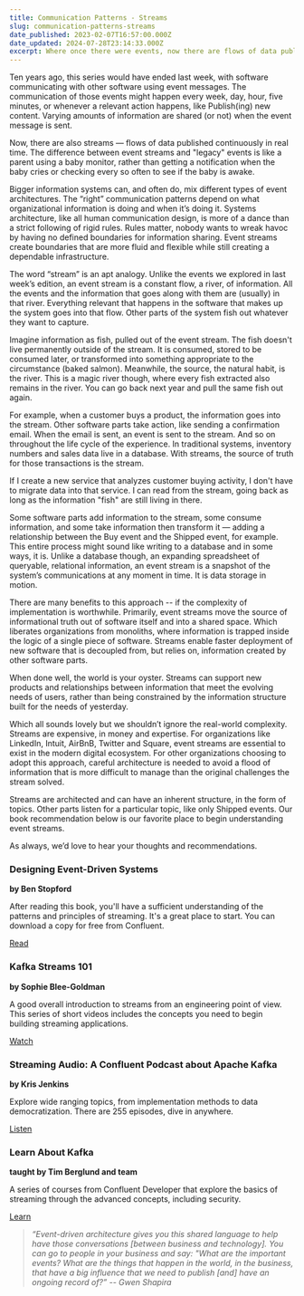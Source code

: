 ```yaml
---
title: Communication Patterns - Streams
slug: communication-patterns-streams
date_published: 2023-02-07T16:57:00.000Z
date_updated: 2024-07-28T23:14:33.000Z
excerpt: Where once there were events, now there are flows of data published continuously.
---
```


Ten years ago, this series would have ended last week, with software communicating with other software using event messages. The communication of those events might happen every week, day, hour, five minutes, or whenever a relevant action happens, like Publish(ing) new content. Varying amounts of information are shared (or not) when the event message is sent.

Now, there are also streams — flows of data published continuously in real time. The difference between event streams and "legacy" events is like a parent using a baby monitor, rather than getting a notification when the baby cries or checking every so often to see if the baby is awake.

Bigger information systems can, and often do, mix different types of event architectures. The “right” communication patterns depend on what organizational information is doing and when it’s doing it. Systems architecture, like all human communication design, is more of a dance than a strict following of rigid rules. Rules matter, nobody wants to wreak havoc by having no defined boundaries for information sharing. Event streams create boundaries that are more fluid and flexible while still creating a dependable infrastructure.

The word “stream” is an apt analogy. Unlike the events we explored in last week’s edition, an event stream is a constant flow, a river, of information. All the events and the information that goes along with them are (usually) in that river. Everything relevant that happens in the software that makes up the system goes into that flow. Other parts of the system fish out whatever they want to capture.

Imagine information as fish, pulled out of the event stream. The fish doesn't live permanently outside of the stream. It is consumed, stored to be consumed later, or transformed into something appropriate to the circumstance (baked salmon). Meanwhile, the source, the natural habit, is the river. This is a magic river though, where every fish extracted also remains in the river. You can go back next year and pull the same fish out again.

For example, when a customer buys a product, the information goes into the stream. Other software parts take action, like sending a confirmation email. When the email is sent, an event is sent to the stream. And so on throughout the life cycle of the experience. In traditional systems, inventory numbers and sales data live in a database. With streams, the source of truth for those transactions is the stream.

If I create a new service that analyzes customer buying activity, I don't have to migrate data into that service. I can read from the stream, going back as long as the information "fish" are still living in there.

Some software parts add information to the stream, some consume information, and some take information then transform it — adding a relationship between the Buy event and the Shipped event, for example. This entire process might sound like writing to a database and in some ways, it is. Unlike a database though, an expanding spreadsheet of queryable, relational information, an event stream is a snapshot of the system’s communications at any moment in time. It is data storage in motion.

There are many benefits to this approach -- if the complexity of implementation is worthwhile. Primarily, event streams move the source of informational truth out of software itself and into a shared space. Which liberates organizations from monoliths, where information is trapped inside the logic of a single piece of software. Streams enable faster deployment of new software that is decoupled from, but relies on, information created by other software parts.

When done well, the world is your oyster. Streams can support new products and relationships between information that meet the evolving needs of users, rather than being constrained by the information structure built for the needs of yesterday.

Which all sounds lovely but we shouldn’t ignore the real-world complexity. Streams are expensive, in money and expertise. For organizations like LinkedIn, Intuit, AirBnB, Twitter and Square, event streams are essential to exist in the modern digital ecosystem. For other organizations choosing to adopt this approach, careful architecture is needed to avoid a flood of information that is more difficult to manage than the original challenges the stream solved.

Streams are architected and can have an inherent structure, in the form of topics. Other parts listen for a particular topic, like only Shipped events. Our book recommendation below is our favorite place to begin understanding event streams.

As always, we’d love to hear your thoughts and recommendations.

### Designing Event-Driven Systems

**by Ben Stopford**

After reading this book, you'll have a sufficient understanding of the patterns and principles of streaming. It's a great place to start. You can download a copy for free from Confluent.

[Read](https://www.confluent.io/resources/ebook/designing-event-driven-systems/)

### Kafka Streams 101

**by Sophie Blee-Goldman**

A good overall introduction to streams from an engineering point of view. This series of short videos includes the concepts you need to begin building streaming applications.

[Watch](https://www.youtube.com/playlist?list=PLa7VYi0yPIH35IrbJ7Y0U2YLrR9u4QO-s)

### Streaming Audio: A Confluent Podcast about Apache Kafka

**by Kris Jenkins**

Explore wide ranging topics, from implementation methods to data democratization. There are 255 episodes, dive in anywhere.

[Listen](https://developer.confluent.io/podcast/)

### Learn About Kafka

**taught by Tim Berglund and team**

A series of courses from Confluent Developer that explore the basics of streaming through the advanced concepts, including security.

[Learn](https://developer.confluent.io/learn-kafka/apache-kafka/events/)

> *“Event-driven architecture gives you this shared language to help have those conversations [between business and technology]. You can go to people in your business and say: "What are the important events? What are the things that happen in the world, in the business, that have a big influence that we need to publish [and] have an ongoing record of?”
> -- Gwen Shapira*
